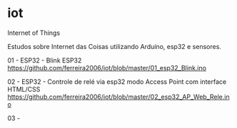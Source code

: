 # iot
Internet of Things

Estudos sobre Internet das Coisas utilizando Arduíno, esp32 e sensores.


01 - ESP32 - Blink ESP32
     https://github.com/ferreira2006/iot/blob/master/01_esp32_Blink.ino

02 - ESP32 - Controle de relé via esp32 modo Access Point com interface HTML/CSS
     https://github.com/ferreira2006/iot/blob/master/02_esp32_AP_Web_Rele.ino

03 - 
